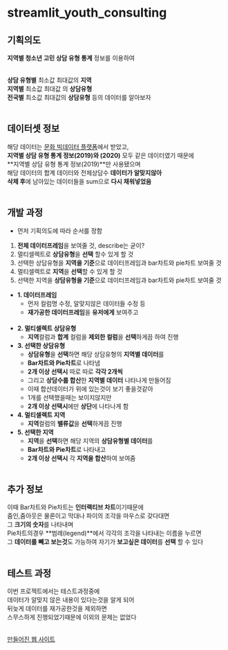# streamlit_youth_consulting

## 기획의도
**지역별 청소년 고민 상담 유형 통계** 정보를 이용하여<br/><br/>

**상담 유형별** 최소값 최대값의 **지역**<br/>
**지역별** 최소값 최대값 의 **상담유형**<br/>
**전국별** 최소값 최대값의 **상담유형** 등의 데이터를 알아보자<br/><br/>

## 데이터셋 정보
해당 데이터는 [문화 빅데이터 플랫폼](https://www.bigdata-culture.kr/bigdata/user/data_market/detail.do?id=6aa14c34-4866-4a3f-9223-09c12d58ad4b, '문화 빅데이터 플랫폼')에서 받았고, <br/>
**지역별 상담 유형 통계 정보(2019)와 (2020)** 모두 같은 데이터였기 때문에<br/>
**지역별 상담 유형 통계 정보(2019)**만 사용됐으며<br/>
해당 데이터의 합계 데이터와 전체상담수 **데이터가 알맞지않아**<br/>
**삭제 후**에 남아있는 데이터들을 sum으로 **다시 채워넣었음**<br/><br/>

## 개발 과정
+ 먼저 기획의도에 따라 순서를 정함<br/>
1. **전체 데이터프레임**을 보여줄 것, describe는 굳이?<br/>
2. 멀티셀렉트로 **상담유형**을 **선택** 할수 있게 할 것<br/>
3. 선택한 상담유형을 **지역을 기준**으로 데이터프레임과 bar차트와 pie차트 보여줄 것<br/>
4. 멀티셀렉트로 **지역**을 **선택**할 수 있게 할 것<br/>
5. 선택한 지역을 **상담유형을 기준**으로 데이터프레임과 bar차트와 pie차트 보여줄 것<br/>
    
+ **1. 데이터프레임**<br/>
    + 먼저 컬럼명 수정, 알맞지않은 데이터들 수정 등<br/>
    + **재가공한 데이터프레임**을 **유저에게** 보여주고<br/><br/>
+ **2. 멀티셀렉트 상담유형**<br/>
    + **지역**컬럼과 **합계** 컬럼을 **제외한 컬럼**을 **선택**하게끔 하여 진행<br/>
+ **3. 선택한 상담유형**<br/>
    + **상담유형**을 **선택**하면 해당 상담유형의 **지역별 데이터**를<br/>
    + **Bar차트와 Pie차트**로 나타냄<br/>
    + **2개 이상 선택시** 따로 따로 **각각 2개씩**<br/>
    + 그리고 **상담수를 합산**한 **지역별 데이터** 나타나게 만들어짐<br/>
    + 이때 합산데이터가 위에 있는것이 보기 좋을것같아<br/>
    + 1개를 선택했을때는 보이지않지만<br/>
    + **2개 이상 선택시**에만 **상단**에 나타나게 함<br/>
+ **4. 멀티셀렉트 지역**<br/>
    + **지역**컬럼의 **밸류값**을 **선택**하게끔 진행<br/>
+ **5. 선택한 지역**<br/>
    + **지역**을 **선택**하면 해당 지역의 **상담유형별 데이터**를
    + **Bar차트와 Pie차트**로 나타내고<br/>
    + **2개 이상 선택시** 각 **지역을 합산**하여 보여줌<br/><br/>

## 추가 정보
이때 Bar차트와 Pie차트는 **인터랙티브 차트**이기때문에<br/>
줌인,줌아웃은 물론이고 막대나 파이의 조각을 마우스로 갖다대면<br/>
그 **크기의 숫자**를 나타내며<br/>
Pie차트의경우 **범례(legend)**에서 각각의 조각을 나타내는 이름을 누르면<br/>
그 **데이터를 빼고 보는것**도 가능하여 자기가 **보고싶은 데이터**를 **선택** 할 수 있다<br/><br/>

## 테스트 과정
이번 프로젝트에서는 테스트과정중에<br/>
데이터가 알맞지 않은 내용이 있다는것을 알게 되어<br/>
뒤늦게 데이터를 재가공한것을 제외하면<br/>
스무스하게 진행되었기때문에 이외의 문제는 없었다<br/>
<br/>

[만들어진 웹 사이트](http://ec2-3-39-253-5.ap-northeast-2.compute.amazonaws.com:8503)<br/><br/>